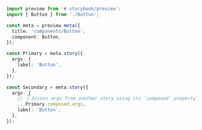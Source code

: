 ```ts filename="src/components/Button/Button.stories.ts|tsx" renderer="react" language="ts"
import preview from '#.storybook/preview';
import { Button } from './Button';

const meta = preview.meta({
  title: 'components/Button',
  component: Button,
});

const Primary = meta.story({
  args: {
    label: 'Button',
  },
});

const Secondary = meta.story({
  args: {
    // 👇 Access args from another story using its `composed` property
    ...Primary.composed.args,
    label: 'Button',
  },
});
```
